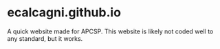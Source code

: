 # ecalcagni.github.io
A quick website made for APCSP. This website is likely not coded well to any standard, but it works.
